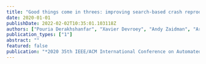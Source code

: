 ```yaml
---
title: "Good things come in threes: improving search-based crash reproduction with helper objectives"
date: 2020-01-01
publishDate: 2022-02-02T10:35:01.103118Z
authors: ["Pouria Derakhshanfar", "Xavier Devroey", "Andy Zaidman", "Arie Van Deursen", "Annibale Panichella"]
publication_types: ["1"]
abstract: ""
featured: false
publication: "*2020 35th IEEE/ACM International Conference on Automated Software Engineering (ASE)*"
---
```



